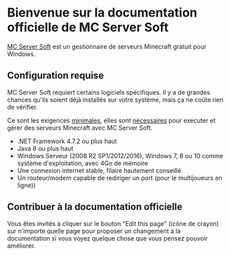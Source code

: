 # Bienvenue sur la documentation officielle de MC Server Soft

[MC Server Soft](https://www.mcserversoft.com/) est un gestionnaire de serveurs Minecraft gratuit pour Windows.

## Configuration requise

MC Server Soft requiert certains logiciels spécifiques. Il y a de grandes chances qu'ils soient déjà installés sur votre système, mais ça ne coûte rien de vérifier.

Ce sont les exigences <u>minimales</u>, elles sont <u>nécessaires</u> pour executer et gérer des serveurs Minecraft avec MC Server Soft.

*   .NET Framework 4.7.2 ou plus haut
*   Java 8 ou plus haut
*   Windows Serveur (2008 R2 SP1/2012/2016), Windows 7, 8 ou 10 comme système d'exploitation, avec 4Go de mémoire
*   Une connexion internet stable, filaire hautement conseillé
*   Un routeur/modem capable de rediriger un port (pour le multijoueurs en ligne))

## Contribuer à la documentation officielle

Vous êtes invités à cliquer sur le bouton "Edit this page" (icône de crayon) sur n'importe quelle page pour proposer un changement à la documentation si vous voyez quelque chose que vous pensez pouvoir améliorer.
